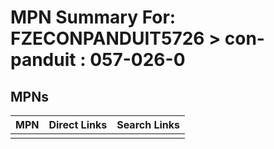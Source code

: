 



# MPN Summary For: FZECONPANDUIT5726 > con-panduit : 057-026-0

## MPNs
  

|MPN|Direct Links|Search Links|
| :--- | :--- | :--- |
||||
